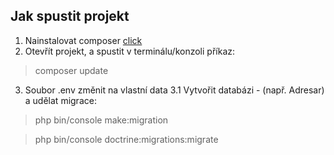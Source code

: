 ## Jak spustit projekt
1. Nainstalovat composer [click](https://getcomposer.org/download/)
2. Otevřít projekt, a spustit v terminálu/konzoli příkaz: 
> composer update
3. Soubor .env změnit na vlastní data
3.1 Vytvořit databázi - (např. Adresar) a udělat migrace:
> php bin/console make:migration

> php bin/console doctrine:migrations:migrate
